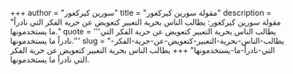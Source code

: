 +++
author = "سورين كيركغور"
title = "مقولة سورين كيركغور"
description = "مقولة سورين كيركغور: يطالب الناس بحرية التعبير كتعويض عن حرية الفكر التي نادراً ما يستخدمونها."
quote = '''يطالب الناس بحرية التعبير كتعويض عن حرية الفكر التي نادراً ما يستخدمونها.''' 
slug = "يطالب-الناس-بحرية-التعبير-كتعويض-عن-حرية-الفكر-التي-نادراً-ما-يستخدمونها"
+++
يطالب الناس بحرية التعبير كتعويض عن حرية الفكر التي نادراً ما يستخدمونها.
